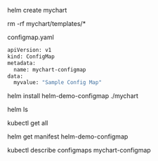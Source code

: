 
helm create mychart


rm -rf mychart/templates/*



configmap.yaml
```sh
apiVersion: v1
kind: ConfigMap
metadata:
  name: mychart-configmap
data:
  myvalue: "Sample Config Map"
```


helm install helm-demo-configmap ./mychart

helm ls

kubectl get all

helm get manifest helm-demo-configmap

kubectl describe configmaps mychart-configmap
